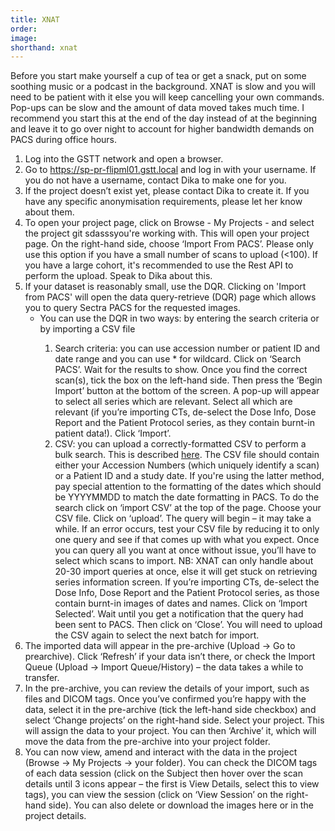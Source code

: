 ```yaml
---
title: XNAT
order: 
image:
shorthand: xnat
---
```


Before you start make yourself a cup of tea or get a snack, put on some soothing music or a podcast in the background. XNAT is slow and you will need to be patient with it else you will keep cancelling your own commands. Pop-ups can be slow and the amount of data moved takes much time. I recommend you start this at the end of the day instead of at the beginning and leave it to go over night to account for higher bandwidth demands on PACS during office hours.

1.	Log into the GSTT network and open a browser.
2.	Go to https://sp-pr-flipml01.gstt.local and log in with your username. If you do not have a username, contact Dika to make one for you.
3.	If the project doesn’t exist yet, please contact Dika to create it. If you have any specific anonymisation requirements, please let her know about them.
4.	To open your project page, click on Browse - My Projects - and select the project git sdasssyou're working with. This will open your project page. On the right-hand side, choose ‘Import From PACS’. Please only use this option if you have a small number of scans to upload (<100). If you have a large cohort, it's recommended to use the Rest API to perform the upload. Speak to Dika about this.
5.	If your dataset is reasonably small, use the DQR. Clicking on 'Import from PACS' will open the data query-retrieve (DQR) page which allows you to query Sectra PACS for the requested images. 
    <ul><li>You can use the DQR in two ways: by entering the search criteria or by importing a CSV file</li>
        <ol><li>Search criteria: you can use accession number or patient ID and date range and you can use * for wildcard. Click on ‘Search PACS’. Wait for the results to show. Once you find the correct scan(s), tick the box on the left-hand side. Then press the ‘Begin Import’ button at the bottom of the screen. A pop-up will appear to select all series which are relevant. Select all which are relevant (if you’re importing CTs, de-select the Dose Info, Dose Report and the Patient Protocol series, as they contain burnt-in patient data!). Click ‘Import’. </li>
            <li>CSV: you can upload a correctly-formatted CSV to perform a bulk search. This is described <a href=" https://wiki.xnat.org/xnat-tools/dicom-query-retrieve-plugin/using-dqr-bulk-querying-and-importing-via-CSV-file">here</a>. The CSV file should contain either your Accession Numbers (which uniquely identify a scan) or a Patient ID and a study date. If you're using the latter method, pay special attention to the formatting of the dates which should be YYYYMMDD to match the date formatting in PACS. To do the search click on ‘import CSV’ at the top of the page. Choose your CSV file. Click on ‘upload’. The query will begin – it may take a while. If an error occurs, test your CSV file by reducing it to only one query and see if that comes up with what you expect. Once you can query all you want at once without issue, you’ll have to select which scans to import. NB: XNAT can only handle about 20-30 import queries at once, else it will get stuck on retrieving series information screen. If you’re importing CTs, de-select the Dose Info, Dose Report and the Patient Protocol series, as those contain burnt-in images of dates and names. Click on ‘Import Selected’. Wait until you get a notification that the query had been sent to PACS. Then click on ‘Close’. You will need to upload the CSV again to select the next batch for import.</li>
        </ol></ul>
6.	The imported data will appear in the pre-archive (Upload -> Go to prearchive). Click ‘Refresh’ if your data isn’t there, or check the Import Queue (Upload ->  Import Queue/History) – the data takes a while to transfer.
7.	In the pre-archive, you can review the details of your import, such as files and DICOM tags. Once you’ve confirmed you’re happy with the data, select it in the pre-archive (tick the left-hand side checkbox) and select ‘Change projects’ on the right-hand side. Select your project. This will assign the data to your project. You can then ‘Archive’ it, which will move the data from the pre-archive into your project folder.
8.	You can now view, amend and interact with the data in the project (Browse -> My Projects -> your folder). You can check the DICOM tags of each data session (click on the Subject then hover over the scan details until 3 icons appear – the first is View Details, select this to view tags), you can view the session (click on ‘View Session’ on the right-hand side). You can also delete or download the images here or in the project details. 
